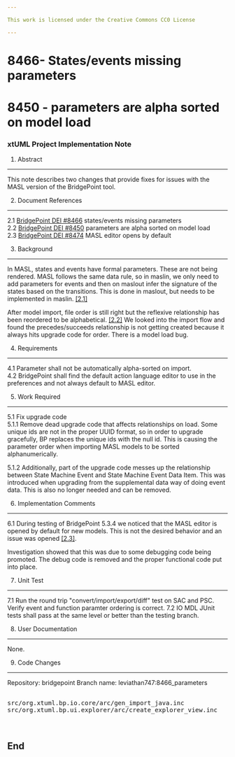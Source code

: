 ```yaml
---

This work is licensed under the Creative Commons CC0 License

---
```


# 8466- States/events missing parameters
# 8450 - parameters are alpha sorted on model load
### xtUML Project Implementation Note


1. Abstract
-----------
This note describes two changes that provide fixes for issues with the MASL version
of the BridgePoint tool.  

2. Document References
----------------------
<a id="2.1"></a>2.1 [BridgePoint DEI #8466](https://support.onefact.net/issues/8466) states/events missing parameters  
<a id="2.2"></a>2.2 [BridgePoint DEI #8450](https://support.onefact.net/issues/8450) parameters are alpha sorted on model load    
<a id="2.3"></a>2.3 [BridgePoint DEI #8474](https://support.onefact.net/issues/8474) MASL editor opens by default  

3. Background
-------------
In MASL, states and events have formal parameters. These are not being rendered.
MASL follows the same data rule, so in maslin, we only need to add parameters 
for events and then on maslout infer the signature of the states based on the 
transitions. This is done in maslout, but needs to be implemented in maslin. [[2.1]](#2.1)  

After model import, file order is still right but the reflexive relationship has
been reordered to be alphabetical. [[2.2]](#2.2)  We looked into the import 
flow and found the precedes/succeeds relationship is not getting created because
it always hits upgrade code for order. There is a model load bug.  

4. Requirements
---------------
4.1  Parameter shall not be automatically alpha-sorted on import.  
4.2  BridgePoint shall find the default action language editor to use in the 
  preferences and not always default to MASL editor.  

5. Work Required
----------------
5.1  Fix upgrade code   
5.1.1  Remove dead upgrade code that affects relationships on load. Some unique 
  ids are not in the proper UUID format, so in order to upgrade gracefully, BP 
  replaces the unique ids with the null id. This is causing the parameter order 
  when importing MASL models to be sorted alphanumerically.   

5.1.2  Additionally, part of the upgrade code messes up the relationship between
  State Machine Event and State Machine Event Data Item. This was introduced 
  when upgrading from the supplemental data way of doing event data. This is 
  also no longer needed and can be removed.

6. Implementation Comments
--------------------------
6.1 During testing of BridgePoint 5.3.4 we noticed that the MASL editor is
  opened by default for new models.  This is not the desired behavior and an
  issue was opened [[2.3]](#2.3).   
  
  Investigation showed that this was due to some debugging code being promoted. 
  The debug code is removed and the proper functional code put into place.     

7. Unit Test
------------
7.1  Run the round trip "convert/import/export/diff" test on SAC and PSC. Verify
  event and function paramter ordering is correct.
7.2  IO MDL JUnit tests shall pass at the same level or better than the testing
  branch.

8. User Documentation
---------------------
None.  

9. Code Changes
---------------
Repository:  bridgepoint
Branch name: leviathan747:8466_parameters

<pre>

src/org.xtuml.bp.io.core/arc/gen_import_java.inc
src/org.xtuml.bp.ui.explorer/arc/create_explorer_view.inc


</pre>

End
---

